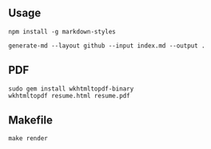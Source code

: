 Usage
-----

~~~
npm install -g markdown-styles
~~~

~~~
generate-md --layout github --input index.md --output .
~~~

PDF
---

~~~
sudo gem install wkhtmltopdf-binary
wkhtmltopdf resume.html resume.pdf
~~~


Makefile
--------

~~~
make render
~~~

